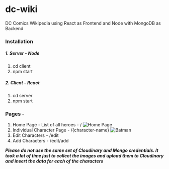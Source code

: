 # dc-wiki
DC Comics Wikipedia using React as Frontend and Node with MongoDB as Backend

### Installation
##### 1. Server - Node
   1. cd client
   2. npm start
##### 2. Client - React
   1. cd server
   2. npm start
   
### Pages -
   1. Home Page - List of all heroes - /
![Home Page](https://res.cloudinary.com/dc-wiki/image/upload/v1596283288/dc-home.png)
   2. Individual Character Page - /{character-name}
![Batman](https://res.cloudinary.com/dc-wiki/image/upload/v1596283743/dc-batman.png)
   3. Edit Characters - /edit
   4. Add Characters - /edit/add
   
 ***Please do not use the same set of Cloudinary and Mongo credentials. It took a lot of time just to collect the images and upload them to Cloudinary and insert the data for each of the characters***
